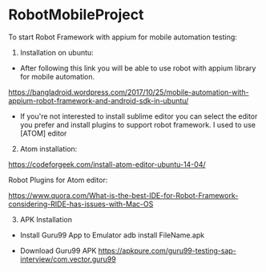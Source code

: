 # RobotMobileProject

To start Robot Framework with appium for mobile automation testing:

1. Installation on ubuntu:

- After following this link you will be able to use robot with appium library for mobile automation.

https://bangladroid.wordpress.com/2017/10/25/mobile-automation-with-appium-robot-framework-and-android-sdk-in-ubuntu/




- If you're not interested to install sublime editor you can select the editor you prefer and install plugins to support robot framework. I used to use  [ATOM] editor

2. Atom installation:

https://codeforgeek.com/install-atom-editor-ubuntu-14-04/

Robot Plugins for Atom editor:

https://www.quora.com/What-is-the-best-IDE-for-Robot-Framework-considering-RIDE-has-issues-with-Mac-OS




3. APK Installation
- Install Guru99 App to Emulator
adb install FileName.apk

- Download Guru99 APK 
https://apkpure.com/guru99-testing-sap-interview/com.vector.guru99


